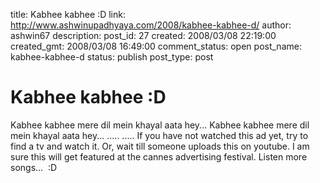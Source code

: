 title: Kabhee kabhee :D
link: http://www.ashwinupadhyaya.com/2008/kabhee-kabhee-d/
author: ashwin67
description: 
post_id: 27
created: 2008/03/08 22:19:00
created_gmt: 2008/03/08 16:49:00
comment_status: open
post_name: kabhee-kabhee-d
status: publish
post_type: post

# Kabhee kabhee :D

Kabhee kabhee mere dil mein khayal aata hey... Kabhee kabhee mere dil mein khayal aata hey... ..... ..... If you have not watched this ad yet, try to find a tv and watch it. Or, wait till someone uploads this on youtube. I am sure this will get featured at the cannes advertising festival. Listen more songs...  :D